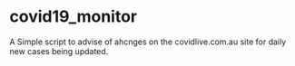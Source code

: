 # covid19_monitor
A Simple script to advise of ahcnges on the covidlive.com.au site for daily new cases being updated. 
